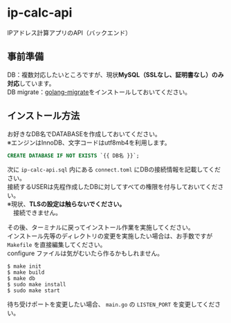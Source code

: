 # ip-calc-api

IPアドレス計算アプリのAPI（バックエンド）

## 事前準備

DB：複数対応したいところですが、現状**MySQL（SSLなし、証明書なし）のみ対応**しています。<br>
DB migrate：[golang-migrate](https://github.com/golang-migrate/migrate)をインストールしておいてください。

## インストール方法

お好きなDB名でDATABASEを作成しておいてください。<br>
※エンジンはInnoDB、文字コードはutf8mb4を利用します。

```sql
CREATE DATABASE IF NOT EXISTS `{{ DB名 }}`;
```

次に `ip-calc-api.sql` 内にある `connect.toml` にDBの接続情報を記載してください。<br>
接続するUSERは先程作成したDBに対してすべての権限を付与しておいてください。<br>
※現状、**TLSの設定は触らないでください。**<br>
　接続できません。<br>

その後、ターミナルに戻ってインストール作業を実施してください。<br>
インストール先等のディレクトリの変更を実施したい場合は、お手数ですが `Makefile` を直接編集してください。<br>
configure ファイルは気がむいたら作るかもしれません。<br>

```terminal
$ make init
$ make build
$ make db
$ sudo make install
$ sudo make start
```

待ち受けポートを変更したい場合、 `main.go` の `LISTEN_PORT` を変更してください。<br>

